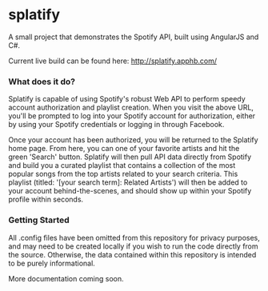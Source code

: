 # splatify
A small project that demonstrates the Spotify API, built using AngularJS and C#.

Current live build can be found here: http://splatify.apphb.com/

### What does it do? ###
Splatify is capable of using Spotify's robust Web API to perform speedy account authorization and playlist creation. When you visit the above URL, you'll be prompted to log into your Spotify account for authorization, either by using your Spotify credentials or logging in through Facebook.

Once your account has been authorized, you will be returned to the Splatify home page. From here, you can one of your favorite artists and hit the green 'Search' button. Splatify will then pull API data directly from Spotify and build you a curated playlist that contains a collection of the most popular songs from the top artists related to your search criteria. This playlist (titled: '[your search term]: Related Artists') will then be added to your account behind-the-scenes, and should show up within your Spotify profile within seconds.

### Getting Started ###
All .config files have been omitted from this repository for privacy purposes, and may need to be created locally if you wish to run the code directly from the source. Otherwise, the data contained within this repository is intended to be purely informational.

More documentation coming soon.
